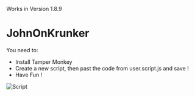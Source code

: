 Works in Version 1.8.9

# JohnOnKrunker

You need to:
 - Install Tamper Monkey
 - Create a new script, then past the code from user.script.js and save !
 - Have Fun !
 
 ![Script](https://cdn.discordapp.com/attachments/518438511670591489/645650440238792751/unknown.png)
